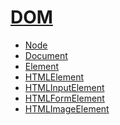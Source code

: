 # [DOM](https://developer.mozilla.org/en-US/docs/Web/API/Document_Object_Model)

* [Node](node.md)
* [Document](document.md)
* [Element](element.md)
* [HTMLElement](html-element.md)
* [HTMLInputElement]()
* [HTMLFormElement]()
* [HTMLImageElement]()